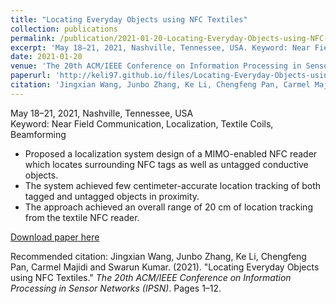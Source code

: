 ```yaml
---
title: "Locating Everyday Objects using NFC Textiles"
collection: publications
permalink: /publication/2021-01-20-Locating-Everyday-Objects-using-NFC-Textiles
excerpt: 'May 18–21, 2021, Nashville, Tennessee, USA. Keyword: Near Field Communication, Localization, Textile Coils, Beamforming'
date: 2021-01-20
venue: 'The 20th ACM/IEEE Conference on Information Processing in Sensor Networks (IPSN)'
paperurl: 'http://keli97.github.io/files/Locating-Everyday-Objects-using-NFC-Textiles.pdf'
citation: 'Jingxian Wang, Junbo Zhang, Ke Li, Chengfeng Pan, Carmel Majidi and Swarun Kumar. (2021). &quot;Locating Everyday Objects using NFC Textiles.&quot; <i>The 20th ACM/IEEE Conference on Information Processing in Sensor Networks (IPSN)</i>. Pages 1–12.'
---
```

May 18–21, 2021, Nashville, Tennessee, USA  
Keyword: Near Field Communication, Localization, Textile Coils, Beamforming

* Proposed a localization system design of a MIMO-enabled NFC reader which locates surrounding NFC tags as well as untagged conductive objects.
* The system achieved few centimeter-accurate location tracking of both tagged and untagged objects in proximity.
* The approach achieved an overall range of 20 cm of location tracking from the textile NFC reader.

[Download paper here](http://keli97.github.io/files/Locating-Everyday-Objects-using-NFC-Textiles.pdf)

Recommended citation: Jingxian Wang, Junbo Zhang, Ke Li, Chengfeng Pan, Carmel Majidi and Swarun Kumar. (2021). &quot;Locating Everyday Objects using NFC Textiles.&quot; <i>The 20th ACM/IEEE Conference on Information Processing in Sensor Networks (IPSN)</i>. Pages 1–12.
